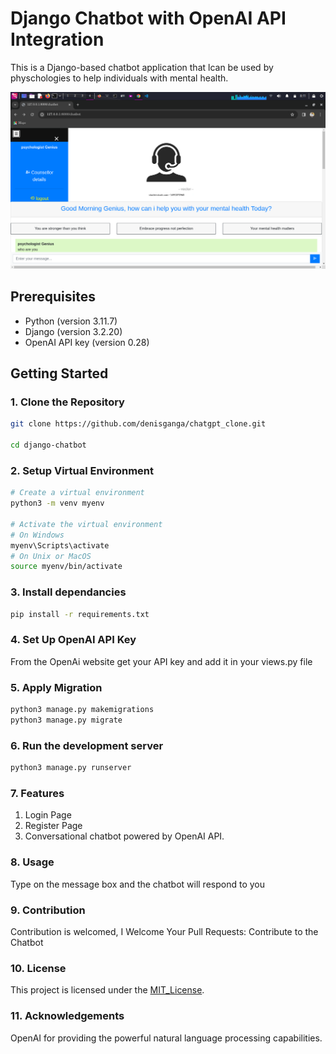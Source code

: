 # Django Chatbot with OpenAI API Integration

This is a Django-based chatbot application that lcan be used by physchologies to help individuals with mental health.

![Example Image](Screenshot_2024-03-30_08_11_05.png)


## Prerequisites

- Python (version 3.11.7)
- Django (version 3.2.20)
- OpenAI API key (version 0.28)

## Getting Started

### 1. Clone the Repository

```bash
git clone https://github.com/denisganga/chatgpt_clone.git

cd django-chatbot
```

### 2. Setup Virtual Environment

```bash
# Create a virtual environment
python3 -m venv myenv

# Activate the virtual environment
# On Windows
myenv\Scripts\activate
# On Unix or MacOS
source myenv/bin/activate
```
### 3. Install dependancies

```bash
pip install -r requirements.txt
```
### 4.  Set Up OpenAI API Key

From the OpenAi website get your API key and add it in your views.py file

### 5. Apply Migration

```bash
python3 manage.py makemigrations
python3 manage.py migrate
```
### 6. Run the development server

```bash
python3 manage.py runserver
```
### 7. Features
1) Login Page
2) Register Page
3) Conversational chatbot powered by OpenAI API.

### 8. Usage
Type on the message box and the chatbot will respond to you

### 9. Contribution
Contribution is welcomed, I Welcome Your Pull Requests: Contribute to the Chatbot

### 10. License
This project is licensed under the [MIT_License](MIT_License).

### 11. Acknowledgements
OpenAI for providing the powerful natural language processing capabilities.
